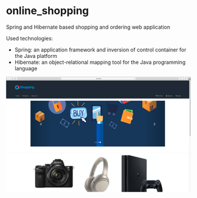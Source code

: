 # online_shopping
Spring and Hibernate based shopping and ordering web application

Used technologies:
 - Spring: an application framework and inversion of control container for the Java platform
 - Hibernate: an object-relational mapping tool for the Java programming language


 ![homepage.png](img/homepage.png?raw=true "Title")
